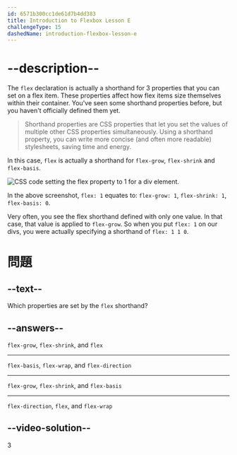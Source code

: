 ```yaml
---
id: 6571b300cc1de61d7b4dd383
title: Introduction to Flexbox Lesson E
challengeType: 15
dashedName: introduction-flexbox-lesson-e
---
```


# --description--

The `flex` declaration is actually a shorthand for 3 properties that you can set on a flex item. These properties affect how flex items size themselves within their container. You've seen some shorthand properties before, but you haven't officially defined them yet.

> Shorthand properties are CSS properties that let you set the values of multiple other CSS properties simultaneously. Using a shorthand property, you can write more concise (and often more readable) stylesheets, saving time and energy.

In this case, `flex` is actually a shorthand for `flex-grow`, `flex-shrink` and `flex-basis`.

<img src="https://cdn.freecodecamp.org/curriculum/odin-project/flex-box/flexbox-04.png" alt="CSS code setting the flex property to 1 for a div element." />

In the above screenshot, `flex: 1` equates to: `flex-grow: 1`, `flex-shrink: 1`, `flex-basis: 0`.

Very often, you see the flex shorthand defined with only one value. In that case, that value is applied to `flex-grow`. So when you put `flex: 1` on our divs, you were actually specifying a shorthand of `flex: 1 1 0`.

# 問題

## --text--

Which properties are set by the `flex` shorthand?

## --answers--

`flex-grow`, `flex-shrink`, and `flex`

---

`flex-basis`, `flex-wrap`, and `flex-direction`

---

`flex-grow`, `flex-shrink`, and `flex-basis`

---

`flex-direction`, `flex`, and `flex-wrap`

## --video-solution--

3
